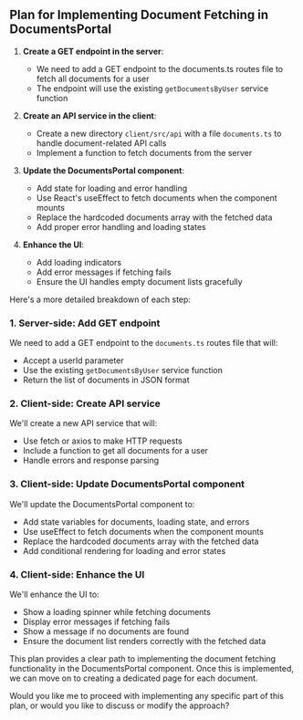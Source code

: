 
## Plan for Implementing Document Fetching in DocumentsPortal

1. **Create a GET endpoint in the server**:
   - We need to add a GET endpoint to the documents.ts routes file to fetch all documents for a user
   - The endpoint will use the existing `getDocumentsByUser` service function

2. **Create an API service in the client**:
   - Create a new directory `client/src/api` with a file `documents.ts` to handle document-related API calls
   - Implement a function to fetch documents from the server

3. **Update the DocumentsPortal component**:
   - Add state for loading and error handling
   - Use React's useEffect to fetch documents when the component mounts
   - Replace the hardcoded documents array with the fetched data
   - Add proper error handling and loading states

4. **Enhance the UI**:
   - Add loading indicators
   - Add error messages if fetching fails
   - Ensure the UI handles empty document lists gracefully

Here's a more detailed breakdown of each step:

### 1. Server-side: Add GET endpoint

We need to add a GET endpoint to the `documents.ts` routes file that will:
- Accept a userId parameter
- Use the existing `getDocumentsByUser` service function
- Return the list of documents in JSON format

### 2. Client-side: Create API service

We'll create a new API service that will:
- Use fetch or axios to make HTTP requests
- Include a function to get all documents for a user
- Handle errors and response parsing

### 3. Client-side: Update DocumentsPortal component

We'll update the DocumentsPortal component to:
- Add state variables for documents, loading state, and errors
- Use useEffect to fetch documents when the component mounts
- Replace the hardcoded documents array with the fetched data
- Add conditional rendering for loading and error states

### 4. Client-side: Enhance the UI

We'll enhance the UI to:
- Show a loading spinner while fetching documents
- Display error messages if fetching fails
- Show a message if no documents are found
- Ensure the document list renders correctly with the fetched data

This plan provides a clear path to implementing the document fetching functionality in the DocumentsPortal component. Once this is implemented, we can move on to creating a dedicated page for each document.

Would you like me to proceed with implementing any specific part of this plan, or would you like to discuss or modify the approach?
